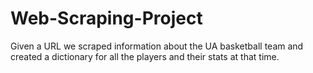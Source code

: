 # Web-Scraping-Project
Given a URL we scraped information about the UA basketball team and created a dictionary for all the players and their stats at that time.

